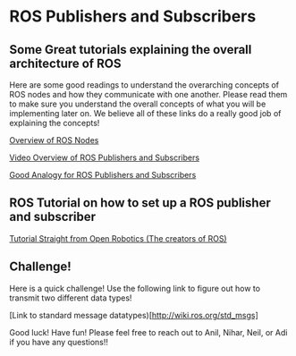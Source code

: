 # ROS Publishers and Subscribers

## Some Great tutorials explaining the overall architecture of ROS 
Here are some good readings to understand the overarching concepts of ROS nodes and how they communicate with one another. Please read them to make sure you understand the overall concepts of what you will be implementing later on. We believe all of these links do a really good job of explaining the concepts!


[Overview of ROS Nodes](https://roboticsbackend.com/what-is-a-ros-node/)

[Video Overview of ROS Publishers and Subscribers](https://www.youtube.com/watch?v=bJB9tv4ThV4)

[Good Analogy for ROS Publishers and Subscribers](https://answers.ros.org/question/185205/what-are-publishers-and-subscribers/)




## ROS Tutorial on how to set up a ROS publisher and subscriber

[Tutorial Straight from Open Robotics (The creators of ROS)](http://wiki.ros.org/ROS/Tutorials/WritingPublisherSubscriber%28python%29)


## Challenge!

Here is a quick challenge! Use the following link to figure out how to transmit two different data types!

[Link to standard message datatypes)[http://wiki.ros.org/std_msgs]

Good luck! Have fun! Please feel free to reach out to Anil, Nihar, Neil, or Adi if you have any questions!!

